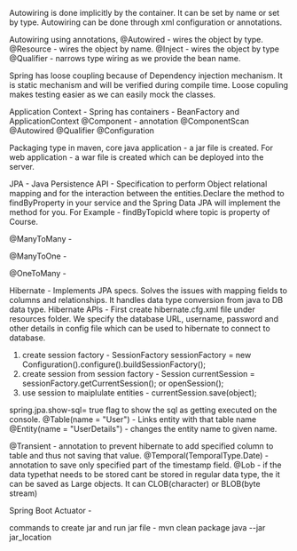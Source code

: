 

Autowiring is done implicitly by the container. It can be set by name or set by type. Autowiring can be done through xml configuration or annotations. 

Autowiring using annotations,
@Autowired - wires the object by type.
@Resource - wires the object by name.
@Inject - wires the object by type
@Qualifier - narrows type wiring as we provide the bean name.

Spring has loose coupling because of Dependency injection mechanism. It is static mechanism and will be verified during compile time. Loose copuling makes testing easier as we can easily mock the classes.

Application Context - Spring has containers - BeanFactory and ApplicationContext
@Component - annotation 
@ComponentScan
@Autowired
@Qualifier
@Configuration



Packaging type in maven, core java application - a jar file is created. For web application - a war file is created which can be deployed into the server.


JPA - Java Persistence API - Specification to perform Object relational mapping and for the interaction between the entities.Declare the method to findByProperty in your service and the Spring Data JPA will implement the method for you. For Example - findByTopicId where topic is property of Course.

@ManyToMany -

@ManyToOne - 

@OneToMany - 


Hibernate - Implements JPA specs. Solves the issues with mapping fields to columns and relationships. It handles data type conversion from java to DB data type. 
Hibernate APIs - 
First create hibernate.cfg.xml file under resources folder. We specify the database URL, username, password and other details in config file which can be used to hibernate to connect to database.

1. create session factory - SessionFactory sessionFactory = new Configuration().configure().buildSessionFactory();
2. create session from session factory  - Session currentSession = sessionFactory.getCurrentSession(); or openSession();
3. use session to maiplulate entities - currentSession.save(object);

spring.jpa.show-sql= true flag to show the sql as getting executed on the console.
@Table(name = "User") - Links entity with that table name 
@Entity(name = "UserDetails")  - changes the entity name to given name.

@Transient - annotation to prevent hibernate to add specified column to table and thus not saving that value.
@Temporal(TemporalType.Date) - annotation to save only specified part of the timestamp field.
@Lob  -  if the data typethat needs to be stored cant be stored in regular data type, the it can be saved as Large objects. It can CLOB(character) or BLOB(byte stream)


Spring Boot Actuator - 

commands to create jar and run jar file - mvn clean package
 java --jar jar_location



